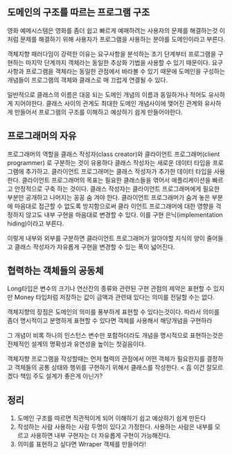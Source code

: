 ## 도메인의 구조를 따르는 프로그램 구조

영화 예메시스템은 영화를 좀더 쉽고 빠르게 예매하려는 사용자의 문제를 해결하는것
이처럼 문제를 해결하기 위해 사용자가 프로그램을 사용하는 분야를 도메인이라고 부른다.

객체지향 패러다임이 강력한 이유는 요구사항을 분석하는 초기 단계부터 프로그램을 구현하는 마지막 단계까지 객체라는 동일한 추상화 기법을 사용할 수 있기 때문이다. 
요구사항과 프로그램을 객체라는 동일한 관점에서 바라볼 수 있기 때문에 도메인을 구성하는 개념들이 프로그램의 객체와 클래스로 매 끄럽게 연결될 수 있다.

일반적으로 클래스의 이름은 대응 되는 도메인 개념의 이름과 동일하거나 적어도 유사하게 지어야한다.
클래스 사이의 관계도 최대한 도메인 개념사이에 맺어진 관계와 유사하게 만들어서 프로그램의 구조를 이해하고 예상하기 쉽게 만들어야한다.

## 프로그래머의 자유

프로그래머의 역할을 클래스 작성자(class creator)와 클라이언트 프로그래머(client programmer) 로 구분하는 것이 유용하다
클래스 작성자는 새로운 데이터 타입을 프로그램에 추가하고. 클라이언트 프로그래머는 클래스 작성자가 추가한 데이터 타입을 사용한다.
클라이언트 프로그래머의 목표는 필요한 클래스들을 엮어서 애플리케이션을 빠르고 안정적으로 구축 하는 것이다. 클래스 작성자는 클라이언트 프로그래머에게 필요한 부분만 공개하고 나머지는 꽁꽁 숨 겨야 한다. 클라이언트 프로그래머가 숨겨 놓은 부분에 마음대로 접근할 수 없도록 방지함으로써 클라 이언트 프로그래머에 대한 영향을 걱정하지 않고도 내부 구현을 마음대로 변경할 수 있다. 이를 구현 은닉(implementation hiding)이라고 부른다.

이렇게 내부와 외부를 구분하면 클라이언트 프로그래머가 알아야할 지식의 양이 줄어들고 클래스 작성자가 자유롭게 구현을 변경할 수 있는 폭이 넓어진다.

## 협력하는 객체들의 공동체

Long타입은 변수의 크기나 연산잔의 종류와 관련된 구현 관점의 제약은 표현할 수 있지만 Money 타입처럼 저장하는 값이 금액과 관련돼 있다는 의미를 전달할 수는 없다.

객체지향의 장점은 도메인의 의미를 풍부하게 표현할 수 있다는것이다.
따라서 의미를 좀더 명시적이고 분명하게 표현할 수 있다면 객체를 사용해서 해당개념을 구현하라

그 개념이 비록 하나의 인스턴스 변수만 포함하더라도 개념을 명시적으로 표현하는것은 전체적인 설계의 명확성과 유연성을 높이는 첫걸음이다.

객체지향 프로그램을 작성할때는 먼저 협력의 관점에서 어떤 객체가 필요한지를 결정하고 객체들의 공통 상태와 행위를 구현하기 위해서 클래스를 작성한다. < 흠 이건 잘모르겠다 책임 주도 설계가 좋은게 아닌가?

## 정리
1. 도메인 구조를 따르면 직관적이게 되어 이해하기 쉽고 예상하기 쉽게 만든다
2. 작성하는 사람 사용하는 사람 두명이 있다고 가정한다. 사용하는 사람은 내부를 모르고 사용하면 내부 구현자는 더 자유롭게 구현이 가능해진다.
3. 의미를 표현하고 싶다면 Wrraper 객체를 만들어라!

